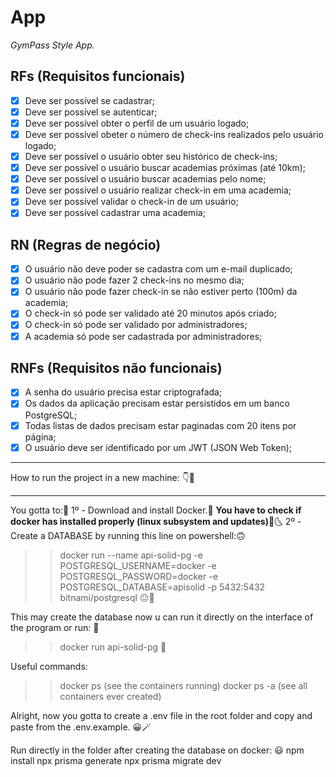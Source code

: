 # App

_GymPass Style App._

## RFs (Requisitos funcionais)

- [X] Deve ser possível se cadastrar;
- [X] Deve ser possível se autenticar;
- [X] Deve ser possível obter o perfil de um usuário logado;
- [X] Deve ser possível obeter o número de check-ins realizados pelo usuário logado;
- [X] Deve ser possível o usuário obter seu histórico de check-ins;
- [x] Deve ser possível o usuário buscar academias próximas (até 10km);
- [X] Deve ser possível o usuário buscar academias pelo nome;
- [X] Deve ser possível o usuário realizar check-in em uma academia;
- [x] Deve ser possível validar o check-in de um usuário;
- [X] Deve ser possível cadastrar uma academia;

## RN (Regras de negócio)

- [X] O usuário não deve poder se cadastra com um e-mail duplicado;
- [X] O usuário não pode fazer 2 check-ins no mesmo dia;
- [X] O usuário não pode fazer check-in se não estiver perto (100m) da academia;
- [X] O check-in só pode ser validado até 20 minutos após criado;
- [X] O check-in só pode ser validado por administradores;
- [X] A academia só pode ser cadastrada por administradores;

## RNFs (Requisitos não funcionais)
- [X] A senha do usuário precisa estar criptografada;
- [X] Os dados da aplicação precisam estar persistidos em um banco PostgreSQL;
- [X] Todas listas de dados precisam estar paginadas com 20 itens por página;
- [X] O usuário deve ser identificado por um JWT (JSON Web Token);

****************************************
How to run the project in a new machine: 👇📡
****************************************
You gotta to:📱
1º - Download and install Docker.🙂
**You have to check if docker has installed properly (linux subsystem and updates)**🫠🌜
2º - Create a DATABASE by running this line on powershell:🙃
>> docker run --name api-solid-pg -e POSTGRESQL_USERNAME=docker -e POSTGRESQL_PASSWORD=docker -e POSTGRESQL_DATABASE=apisolid -p 5432:5432 bitnami/postgresql 😐🐧

This may create the database now u can run it directly on the interface of the program or run: 🤨
>> docker run api-solid-pg 🫢


Useful commands:
>> docker ps (see the containers running)
>> docker ps -a (see all containers ever created)

Alright, now you gotta to create a .env file in the root folder and copy and paste from the .env.example. 😀🪄

Run directly in the folder after creating the database on docker: 😃
npm install
npx prisma generate 
npx prisma migrate dev


